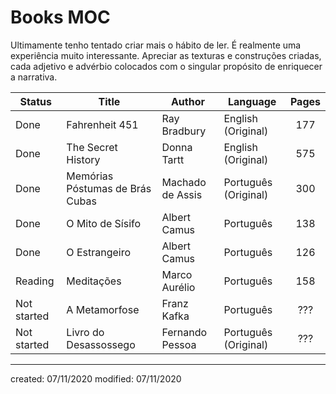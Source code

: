 # Books MOC 
Ultimamente tenho tentado criar mais o hábito de ler. É realmente uma experiência muito interessante. Apreciar as texturas e construções criadas, cada adjetivo e advérbio colocados com o singular propósito de enriquecer a narrativa.

| Status      | Title                           | Author           | Language             | Pages |
| ----------- | ------------------------------- | ---------------- | -------------------- |:-----:|
| Done        | Fahrenheit 451                  | Ray Bradbury     | English (Original)   |  177  |
| Done        | The Secret History              | Donna Tartt      | English (Original)   |  575  |
| Done        | Memórias Póstumas de Brás Cubas | Machado de Assis | Português (Original) |  300  |
| Done        | O Mito de Sísifo                | Albert Camus     | Português            |  138  |
| Done        | O Estrangeiro                   | Albert Camus     | Português            |  126  |
| Reading     | Meditações                      | Marco Aurélio    | Português            |  158  |
| Not started | A Metamorfose                   | Franz Kafka      | Português            |  ???  |
| Not started | Livro do Desassossego           | Fernando Pessoa  | Português (Original) |  ???  |

---

created: 07/11/2020
modified: 07/11/2020